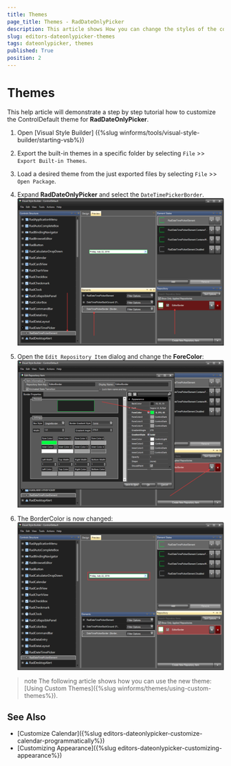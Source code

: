 ```yaml
---
title: Themes
page_title: Themes - RadDateOnlyPicker
description: This article shows How you can change the styles of the control in Visual Style Builder.
slug: editors-dateonlypicker-themes
tags: dateonlypicker, themes
published: True
position: 2
---
```


# Themes

This help article will demonstrate a step by step tutorial how to customize the ControlDefault theme for __RadDateOnlyPicker__.

1. Open [Visual Style Builder] ({%slug winforms/tools/visual-style-builder/starting-vsb%})
2. Export the built-in themes in a specific folder by selecting `File` >> `Export Built-in Themes`.
3. Load a desired theme from the just exported files by selecting `File` >> `Open Package`.
4. Expand __RadDateOnlyPicker__ and select the `DateTimePickerBorder`. 
    ![WinForms RadDateOnlyPicker VisualStyleBuilder](images/dateonlypicker-themes001.png)

5. Open the `Edit Repository Item` dialog and change the __ForeColor__:
   ![WinForms RadDateOnlyPicker Edit Repository Item](images/dateonlypicker-themes002.png)

6. The BorderColor is now changed:
   ![WinForms RadDateOnlyPicker BorderColor Changed](images/dateonlypicker-themes003.png)

>note The following article shows how you can use the new theme: [Using Custom Themes]({%slug winforms/themes/using-custom-themes%}).

 
## See Also

* [Customize Calendar]({%slug editors-dateonlypicker-customize-calendar-programmatically%})
* [Customizing Appearance]({%slug editors-dateonlypicker-customizing-appearance%})

